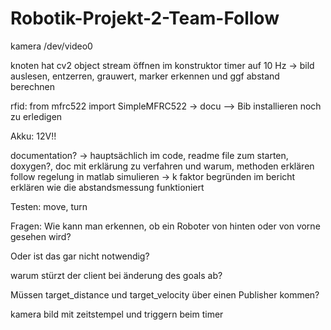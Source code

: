 # Robotik-Projekt-2-Team-Follow


kamera
/dev/video0

knoten hat cv2 object
stream öffnen im konstruktor
timer auf 10 Hz
-> bild auslesen, entzerren, grauwert, marker erkennen und ggf abstand berechnen

rfid:
from mfrc522 import SimpleMFRC522
-> docu
--> Bib installieren noch zu erledigen

Akku: 12V!!

documentation? -> hauptsächlich im code, readme file zum starten, doxygen?, doc mit erklärung zu verfahren und warum, methoden erklären
follow regelung in matlab simulieren -> k faktor begründen im bericht
erklären wie die abstandsmessung funktioniert

Testen: move, turn

 Fragen: 
 Wie kann man erkennen, ob ein Roboter von hinten oder von vorne gesehen wird?
 
 Oder ist das gar nicht notwendig?
 
 warum stürzt der client bei änderung des goals ab?

 Müssen target_distance und target_velocity über einen Publisher kommen?

 kamera bild mit zeitstempel und triggern beim timer

 
